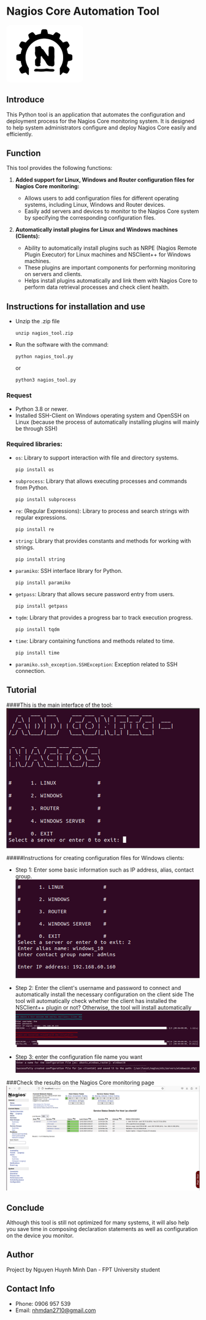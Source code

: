 # Nagios Core Automation Tool
<img src="img_6.png" alt="Thumbnail Image" style="width: 200px; height: auto; border-radius: 10px;">

## Introduce

This Python tool is an application that automates the configuration and deployment process for the Nagios Core monitoring system. It is designed to help system administrators configure and deploy Nagios Core easily and efficiently.

## Function

This tool provides the following functions:

1. **Added support for Linux, Windows and Router configuration files for Nagios Core monitoring:**
    - Allows users to add configuration files for different operating systems, including Linux, Windows and Router devices.
    - Easily add servers and devices to monitor to the Nagios Core system by specifying the corresponding configuration files.

2. **Automatically install plugins for Linux and Windows machines (Clients):**
    - Ability to automatically install plugins such as NRPE (Nagios Remote Plugin Executor) for Linux machines and NSClient++ for Windows machines.
    - These plugins are important components for performing monitoring on servers and clients.
    - Helps install plugins automatically and link them with Nagios Core to perform data retrieval processes and check client health.

## Instructions for installation and use
- Unzip the .zip file
     ```
     unzip nagios_tool.zip
     ```
- Run the software with the command:
     ```
     python nagios_tool.py
     ```
   or
     ```
     python3 nagios_tool.py
     ```
### Request
- Python 3.8 or newer.
- Installed SSH-Client on Windows operating system and OpenSSH on Linux (because the process of automatically installing plugins will mainly be through SSH)

### Required libraries:
- `os`: Library to support interaction with file and directory systems.
     ```
     pip install os
     ```
- `subprocess`: Library that allows executing processes and commands from Python.
     ```
     pip install subprocess
     ```
- `re`: (Regular Expressions): Library to process and search strings with regular expressions.
     ```
     pip install re
     ```
- `string`: Library that provides constants and methods for working with strings.
     ```
     pip install string
     ```
- `paramiko`: SSH interface library for Python.
     ```
     pip install paramiko
     ```
- `getpass`: Library that allows secure password entry from users.
     ```
     pip install getpass
     ```
- `tqdm`: Library that provides a progress bar to track execution progress.
     ```
     pip install tqdm
     ```
- `time`: Library containing functions and methods related to time.
     ```
     pip install time
     ```
- `paramiko.ssh_exception.SSHException`: Exception related to SSH connection.
## Tutorial
####This is the main interface of the tool:
![img_1.png](img_1.png)


#####Instructions for creating configuration files for Windows clients:
- Step 1: Enter some basic information such as IP address, alias, contact group.
![img_2.png](img_2.png)

- Step 2: Enter the client's username and password to connect and automatically install the necessary configuration on the client side
The tool will automatically check whether the client has installed the NSClient++ plugin or not?
Otherwise, the tool will install automatically
![img_3.png](img_3.png)


- Step 3: enter the configuration file name you want
![img_4.png](img_4.png)

###Check the results on the Nagios Core monitoring page
![img_5.png](img_5.png)

## Conclude
Although this tool is still not optimized for many systems, it will also help you save time in composing declaration statements as well as configuration on the device you monitor.

## Author
Project by Nguyen Huynh Minh Dan - FPT University student

## Contact Info
- Phone: 0906 957 539
- Email: nhmdan2710@gmail.com
